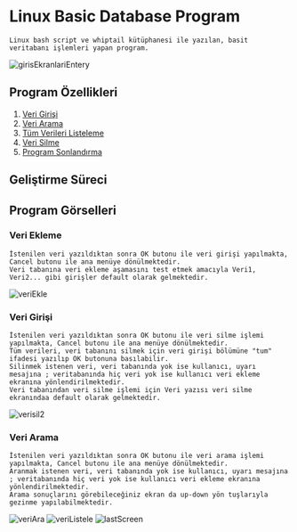 # Linux Basic Database Program
    Linux bash script ve whiptail kütüphanesi ile yazılan, basit veritabanı işlemleri yapan program.
    
![girisEkranlariEntery](https://user-images.githubusercontent.com/43846778/104724699-16fbf080-5742-11eb-97b2-911bc1aefeae.png)

## Program Özellikleri 
<ol>
        <li><a href="### Veri Ekleme">Veri Girişi </a></li>
        <li><a href="#installation">Veri Arama</a></li>
        <li><a href="#installation">Tüm Verileri Listeleme</a></li>
        <li><a href="#installation">Veri Silme</a></li>
        <li><a href="#installation">Program Sonlandırma</a></li>
</ol>

## Geliştirme Süreci




## Program Görselleri
### Veri Ekleme
    İstenilen veri yazıldıktan sonra OK butonu ile veri girişi yapılmakta, Cancel butonu ile ana menüye dönülmektedir.
    Veri tabanına veri ekleme aşamasını test etmek amacıyla Veri1, Veri2... gibi girişler default olarak gelmektedir.
![veriEkle](https://user-images.githubusercontent.com/43846778/104725815-a655d380-5743-11eb-9974-4b658715a709.png)

### Veri Girişi
    İstenilen veri yazıldıktan sonra OK butonu ile veri silme işlemi yapılmakta, Cancel butonu ile ana menüye dönülmektedir.
    Tüm verileri, veri tabanını silmek için veri girişi bölümüne "tum" ifadesi yazılıp OK butonuna basılabilir.
    Silinmek istenen veri, veri tabanında yok ise kullanıcı, uyarı mesajına ; veritabanında hiç veri yok ise kullanıcı veri ekleme ekranına yönlendirilmektedir. 
    Veri tabanından veri silme işlemi için Veri yazısı veri silme ekranındaa default olarak gelmektedir.
![verisil2](https://user-images.githubusercontent.com/43846778/104725819-a7870080-5743-11eb-969f-23ad032b6597.png)

### Veri Arama
    İstenilen veri yazıldıktan sonra OK butonu ile veri arama işlemi yapılmakta, Cancel butonu ile ana menüye dönülmektedir.
    Aranmak istenen veri, veri tabanında yok ise kullanıcı, uyarı mesajına ; veritabanında hiç veri yok ise kullanıcı veri ekleme ekranına yönlendirilmektedir. 
    Arama sonuçlarını görebileceğiniz ekran da up-down yön tuşlarıyla gezinme yapılabilmektedir.
    
![veriAra](https://user-images.githubusercontent.com/43846778/104725824-ac4bb480-5743-11eb-97f8-903b43fec248.png)
![veriListele](https://user-images.githubusercontent.com/43846778/104725828-ae157800-5743-11eb-99d3-27b756616ac5.png)
![lastScreen](https://user-images.githubusercontent.com/43846778/104725829-b1106880-5743-11eb-8cdb-4c0593f1e614.png)



